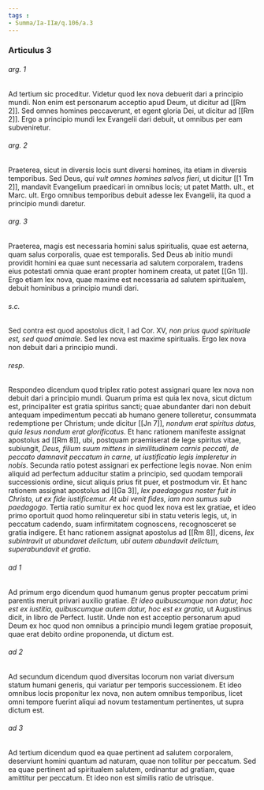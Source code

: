 ```yaml
---
tags : 
- Summa/Ia-IIæ/q.106/a.3
---
```


### Articulus 3

###### arg. 1
Ad tertium sic proceditur. Videtur quod lex nova debuerit dari a principio mundi. Non enim est personarum acceptio apud Deum, ut dicitur ad [[Rm 2]]. Sed omnes homines peccaverunt, et egent gloria Dei, ut dicitur ad [[Rm 2]]. Ergo a principio mundi lex Evangelii dari debuit, ut omnibus per eam subveniretur.

###### arg. 2
Praeterea, sicut in diversis locis sunt diversi homines, ita etiam in diversis temporibus. Sed Deus, *qui vult omnes homines salvos fieri*, ut dicitur [[1 Tm 2]], mandavit Evangelium praedicari in omnibus locis; ut patet Matth. ult., et Marc. ult. Ergo omnibus temporibus debuit adesse lex Evangelii, ita quod a principio mundi daretur.

###### arg. 3
Praeterea, magis est necessaria homini salus spiritualis, quae est aeterna, quam salus corporalis, quae est temporalis. Sed Deus ab initio mundi providit homini ea quae sunt necessaria ad salutem corporalem, tradens eius potestati omnia quae erant propter hominem creata, ut patet [[Gn 1]]. Ergo etiam lex nova, quae maxime est necessaria ad salutem spiritualem, debuit hominibus a principio mundi dari.

###### s.c.
Sed contra est quod apostolus dicit, I ad Cor. XV, *non prius quod spirituale est, sed quod animale*. Sed lex nova est maxime spiritualis. Ergo lex nova non debuit dari a principio mundi.

###### resp.
Respondeo dicendum quod triplex ratio potest assignari quare lex nova non debuit dari a principio mundi. Quarum prima est quia lex nova, sicut dictum est, principaliter est gratia spiritus sancti; quae abundanter dari non debuit antequam impedimentum peccati ab humano genere tolleretur, consummata redemptione per Christum; unde dicitur [[Jn 7]], *nondum erat spiritus datus, quia Iesus nondum erat glorificatus*. Et hanc rationem manifeste assignat apostolus ad [[Rm 8]], ubi, postquam praemiserat de lege spiritus vitae, subiungit, *Deus, filium suum mittens in similitudinem carnis peccati, de peccato damnavit peccatum in carne, ut iustificatio legis impleretur in nobis*. Secunda ratio potest assignari ex perfectione legis novae. Non enim aliquid ad perfectum adducitur statim a principio, sed quodam temporali successionis ordine, sicut aliquis prius fit puer, et postmodum vir. Et hanc rationem assignat apostolus ad [[Ga 3]], *lex paedagogus noster fuit in Christo, ut ex fide iustificemur. At ubi venit fides, iam non sumus sub paedagogo*. Tertia ratio sumitur ex hoc quod lex nova est lex gratiae, et ideo primo oportuit quod homo relinqueretur sibi in statu veteris legis, ut, in peccatum cadendo, suam infirmitatem cognoscens, recognosceret se gratia indigere. Et hanc rationem assignat apostolus ad [[Rm 8]], dicens, *lex subintravit ut abundaret delictum, ubi autem abundavit delictum, superabundavit et gratia*.

###### ad 1
Ad primum ergo dicendum quod humanum genus propter peccatum primi parentis meruit privari auxilio gratiae. *Et ideo quibuscumque non datur, hoc est ex iustitia, quibuscumque autem datur, hoc est ex gratia*, ut Augustinus dicit, in libro de Perfect. Iustit. Unde non est acceptio personarum apud Deum ex hoc quod non omnibus a principio mundi legem gratiae proposuit, quae erat debito ordine proponenda, ut dictum est.

###### ad 2
Ad secundum dicendum quod diversitas locorum non variat diversum statum humani generis, qui variatur per temporis successionem. Et ideo omnibus locis proponitur lex nova, non autem omnibus temporibus, licet omni tempore fuerint aliqui ad novum testamentum pertinentes, ut supra dictum est.

###### ad 3
Ad tertium dicendum quod ea quae pertinent ad salutem corporalem, deserviunt homini quantum ad naturam, quae non tollitur per peccatum. Sed ea quae pertinent ad spiritualem salutem, ordinantur ad gratiam, quae amittitur per peccatum. Et ideo non est similis ratio de utrisque.

